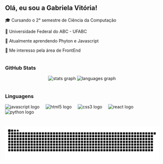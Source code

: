 ## Olá, eu sou a Gabriela Vitória!

<p align="left">🎓 Cursando o 2° semestre de Ciência da Computação </p>
<p align="left">💭 Universidade Federal do ABC - UFABC </p>
<p align="left">💜 Atualmente aprendendo Phyton e Javascript </p>
<p align="left">👾 Me interesso pela área de FrontEnd </p>

#

<h3> GitHub Stats </h3>

<div align="center">
  <img src="https://github-readme-stats.vercel.app/api?username=gabrielabzr&hide_title=false&hide_rank=false&show_icons=true&include_all_commits=true&count_private=true&disable_animations=false&theme=jolly&locale=en&hide_border=false" height="150" width="42%" alt="stats graph"  />
  <img src="https://github-readme-stats.vercel.app/api/top-langs?username=gabrielabzr&locale=en&hide_title=false&layout=compact&card_width=320&langs_count=5&theme=jolly&hide_border=false" height="150" width="50%" alt="languages graph"  />
</div>

#

<h3> Linguagens </h3>

<div align="left">
  <img src="https://cdn.jsdelivr.net/gh/devicons/devicon/icons/javascript/javascript-original.svg" height="30" alt="javascript logo"  />
  <img width="12" />
  <img src="https://cdn.jsdelivr.net/gh/devicons/devicon/icons/html5/html5-original.svg" height="30" alt="html5 logo"  />
  <img width="12" />
  <img src="https://cdn.jsdelivr.net/gh/devicons/devicon/icons/css3/css3-original.svg" height="30" alt="css3 logo"  />
  <img width="12" />
  <img src="https://cdn.jsdelivr.net/gh/devicons/devicon/icons/react/react-original.svg" height="30" alt="react logo"  />
  <img width="12" />
  <img src="https://cdn.jsdelivr.net/gh/devicons/devicon/icons/python/python-original.svg" height="30" alt="python logo"  />
  <img width="12" />

#

  <picture align="center">
  <source media="(prefers-color-scheme: dark)" srcset="https://raw.githubusercontent.com/gabrielabzr/gabrielabzr/output/github-contribution-grid-snake-dark.svg">
  <source media="(prefers-color-scheme: light)" srcset="https://raw.githubusercontent.com/gabrielabzr/gabrielabzr/output/github-contribution-grid-snake-dark.svg">
  <img align="center" alt="github contribution grid snake animation" src="https://raw.githubusercontent.com/gabrielabzr/gabrielabzr/output/github-contribution-grid-snake.svg">
</picture>
